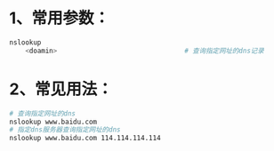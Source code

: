 # 1、常用参数：

```bash
nslookup
    <doamin>                                # 查询指定网址的dns记录
```

# 2、常见用法：

```bash
# 查询指定网址的dns
nslookup www.baidu.com
# 指定dns服务器查询指定网址的dns
nslookup www.baidu.com 114.114.114.114
```

